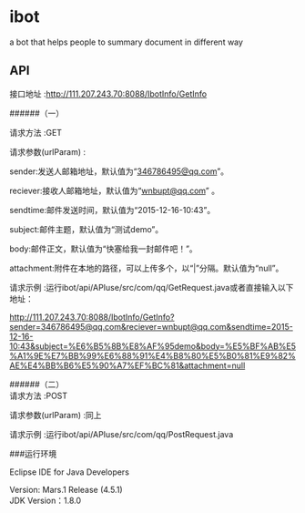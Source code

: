 # ibot
a bot that helps people to summary document in different way

## API

接口地址 :http://111.207.243.70:8088/IbotInfo/GetInfo  
  
######（一）  

请求方法 :GET  

请求参数(urlParam) :  

sender:发送人邮箱地址，默认值为“346786495@qq.com”。  

reciever:接收人邮箱地址，默认值为“wnbupt@qq.com” 。  

sendtime:邮件发送时间，默认值为“2015-12-16-10:43”。  

subject:邮件主题，默认值为“测试demo”。  

body:邮件正文，默认值为“快塞给我一封邮件吧！”。  

attachment:附件在本地的路径，可以上传多个，以“|”分隔。默认值为“null”。  


请求示例 :运行ibot/api/APIuse/src/com/qq/GetRequest.java或者直接输入以下地址：  

http://111.207.243.70:8088/IbotInfo/GetInfo?sender=346786495@qq.com&reciever=wnbupt@qq.com&sendtime=2015-12-16-10:43&subject=%E6%B5%8B%E8%AF%95demo&body=%E5%BF%AB%E5%A1%9E%E7%BB%99%E6%88%91%E4%B8%80%E5%B0%81%E9%82%AE%E4%BB%B6%E5%90%A7%EF%BC%81&attachment=null

######（二）  
请求方法 :POST  

请求参数(urlParam) :同上  

请求示例 :运行ibot/api/APIuse/src/com/qq/PostRequest.java

###运行环境  

Eclipse IDE for Java Developers

Version: Mars.1 Release (4.5.1)  
JDK Version：1.8.0



